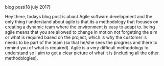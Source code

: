 blog post(18 july 2017)

Hey there, todays blog post is about Agile software development and the only thing i understand about agile is that its a methodology that focuses on creating a dynamic team where the environment is easy to adapt to. being agile means that you are allowed to change in motion not forgetting the aim or what is required based on the project, which is why the customer is needs to be part of the team (so that he/she sees the progress and there to remind you of what is required). Agile is a very difficult methodology to understand so i aim to get a clear picture of what it is (including all the other methodologies).
